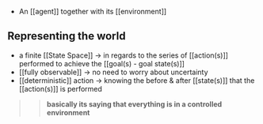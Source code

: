 - An [[agent]] together with its [[environment]]

## Representing the world
- a finite [[State Space]] → in regards to the series of [[action(s)]] performed to achieve the [[goal(s) - goal state(s)]]
- [[fully observable]] → no need to worry about uncertainty
- [[deterministic]] action → knowing the before & after [[state(s)]] that the [[action(s)]] is performed

>>**basically its saying that everything is in a controlled environment**